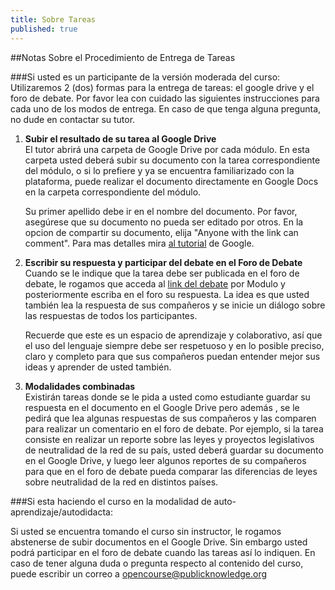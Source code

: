 ```yaml
---
title: Sobre Tareas
published: true
---
```

##Notas Sobre el Procedimiento de Entrega de Tareas

###Si usted es un participante de la versión moderada del curso:
Utilizaremos 2 (dos) formas para la entrega de tareas: el  google drive y el foro de debate.  Por favor lea con cuidado las siguientes instrucciones para cada uno de los modos de entrega.  En caso de que tenga alguna pregunta, no dude en contactar su tutor.

<ol><li><b>Subir el resultado de su tarea al Google Drive</b></li>
El tutor abrirá una carpeta de Google Drive por cada módulo. En esta carpeta usted deberá subir su documento con la tarea correspondiente del módulo, o si lo prefiere y ya se encuentra familiarizado con la plataforma, puede realizar el documento directamente en Google Docs en la carpeta correspondiente del módulo.

Su primer apellido debe ir en el nombre del documento. Por favor, asegúrese que su documento no pueda ser editado por otros. En la opcion de compartir su documento, elija "Anyone with the link can comment". Para mas detalles mira <a href="http://www.wikihow.com/Use-Google-Drive" target="_blank">al tutorial</a> de Google. 

<li><b>Escribir su respuesta y participar del debate en el Foro de Debate</b></li>
Cuando se le indique que la tarea debe ser publicada en el foro de debate, le rogamos que acceda al <a href="http://discourse.p2pu.org/c/internet-abierto" target="_blank">link del debate</a> por Modulo y posteriormente escriba en el foro su respuesta. La idea es que usted también lea la respuesta de sus compañeros y  se inicie un diálogo sobre las respuestas de todos los participantes. 

Recuerde que este es un espacio de aprendizaje y colaborativo, así que el uso del lenguaje siempre debe ser respetuoso y en lo posible preciso, claro y completo para que sus compañeros puedan entender mejor sus ideas y aprender de usted también.

<li><b>Modalidades combinadas</b></li>
Existirán tareas donde se le pida a usted como estudiante guardar su respuesta en el documento en el Google Drive pero además , se le pedirá que lea algunas respuestas de sus compañeros y las comparen para realizar un comentario en el foro de debate. Por ejemplo, si la tarea consiste en realizar un reporte sobre las leyes y proyectos legislativos de neutralidad de la red de su país, usted deberá guardar  su documento en el Google Drive, y luego  leer algunos reportes de su compañeros para que en el foro de debate pueda comparar las diferencias de leyes sobre neutralidad de la red en distintos países. </ol>

###Si esta haciendo el curso en la modalidad de auto-aprendizaje/autodidacta:

Si usted se encuentra tomando el curso sin instructor, le rogamos abstenerse de subir documentos en el Google Drive.  Sin embargo usted podrá participar  en el foro de debate cuando las tareas así lo indiquen. En caso de tener alguna duda o pregunta respecto al contenido del curso, puede escribir un correo a <a href="opencourse@publicknowledge.org" target="_blank">opencourse@publicknowledge.org</a>
